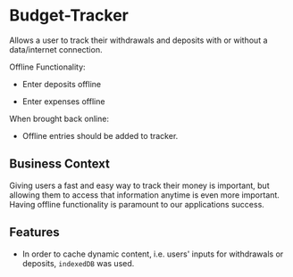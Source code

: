 # Budget-Tracker
Allows a user to track their withdrawals and deposits with or without a data/internet connection.

Offline Functionality:

  * Enter deposits offline

  * Enter expenses offline

When brought back online:

  * Offline entries should be added to tracker.

## Business Context

Giving users a fast and easy way to track their money is important, but allowing them to access that information anytime is even more important. Having offline functionality is paramount to our applications success.

## Features

* In order to cache dynamic content, i.e. users' inputs for withdrawals or deposits, `indexedDB` was used.